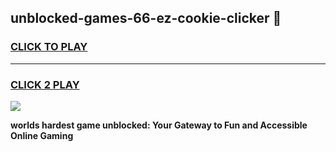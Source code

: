 
## unblocked-games-66-ez-cookie-clicker 👋
<h3>
<a href="https://premium.freeplayer.one?title=unblocked-games-66-ez-cookie-clicker&ref=14F">CLICK TO PLAY</a></h3>
<hr>

<h3>
<a href="https://premium.freeplayer.one?title=unblocked-games-66-ez-cookie-clicker&ref=14F">CLICK 2 PLAY</a>
  
</h3>

<a href="https://premium.freeplayer.one?title=unblocked-games-66-ez-cookie-clicker&ref=12F/"><img src="https://clearcache.store/games.png"></a>


**worlds hardest game unblocked: Your Gateway to Fun and Accessible Online Gaming**
